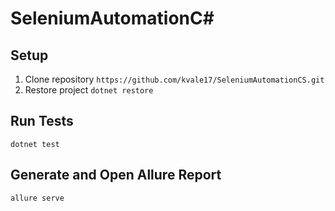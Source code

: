 # SeleniumAutomationC#

## Setup
1. Clone repository ``https://github.com/kvale17/SeleniumAutomationCS.git``
2. Restore project ``dotnet restore``

## Run Tests
``dotnet test``

## Generate and Open Allure Report
``allure serve``
